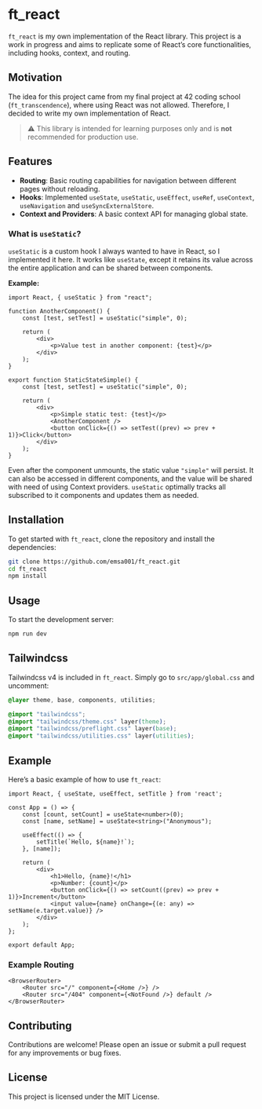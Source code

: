 # ft_react

`ft_react` is my own implementation of the React library. This project is a work in progress and aims to replicate some of React’s core functionalities, including hooks, context, and routing.

## Motivation

The idea for this project came from my final project at 42 coding school (`ft_transcendence`), where using React was not allowed. Therefore, I decided to write my own implementation of React.  
> ⚠️ This library is intended for learning purposes only and is **not** recommended for production use.

## Features

- **Routing**: Basic routing capabilities for navigation between different pages without reloading.
- **Hooks**: Implemented `useState`, `useStatic`, `useEffect`, `useRef`, `useContext`, `useNavigation` and `useSyncExternalStore`.
- **Context and Providers**: A basic context API for managing global state.

### What is `useStatic`?

`useStatic` is a custom hook I always wanted to have in React, so I implemented it here. It works like `useState`, except it retains its value across the entire application and can be shared between components.

**Example:**

```tsx
import React, { useStatic } from "react";

function AnotherComponent() {
    const [test, setTest] = useStatic("simple", 0);

    return (
        <div>
            <p>Value test in another component: {test}</p>
        </div>
    );
}

export function StaticStateSimple() {
    const [test, setTest] = useStatic("simple", 0);

    return (
        <div>
            <p>Simple static test: {test}</p>
            <AnotherComponent />
            <button onClick={() => setTest((prev) => prev + 1)}>Click</button>
        </div>
    );
}
```

Even after the component unmounts, the static value `"simple"` will persist. It can also be accessed in different components, and the value will be shared with need of using Context providers. 
`useStatic` optimally tracks all subscribed to it components and updates them as needed.

## Installation

To get started with `ft_react`, clone the repository and install the dependencies:

```bash
git clone https://github.com/emsa001/ft_react.git
cd ft_react
npm install
```

## Usage

To start the development server:

```bash
npm run dev
```

## Tailwindcss

Tailwindcss v4 is included in `ft_react`. Simply go to `src/app/global.css` and uncomment:
```css
@layer theme, base, components, utilities;

@import "tailwindcss";
@import "tailwindcss/theme.css" layer(theme);
@import "tailwindcss/preflight.css" layer(base);
@import "tailwindcss/utilities.css" layer(utilities);
```

## Example

Here’s a basic example of how to use `ft_react`:

```tsx
import React, { useState, useEffect, setTitle } from 'react';

const App = () => {
    const [count, setCount] = useState<number>(0);
    const [name, setName] = useState<string>("Anonymous");

    useEffect(() => {
        setTitle(`Hello, ${name}!`);
    }, [name]);

    return (
        <div>
            <h1>Hello, {name}!</h1>
            <p>Number: {count}</p>
            <button onClick={() => setCount((prev) => prev + 1)}>Increment</button>
            <input value={name} onChange={(e: any) => setName(e.target.value)} />
        </div>
    );
};

export default App;
```

### Example Routing

```tsx
<BrowserRouter>
    <Router src="/" component={<Home />} />
    <Router src="/404" component={<NotFound />} default />
</BrowserRouter>
```

## Contributing

Contributions are welcome! Please open an issue or submit a pull request for any improvements or bug fixes.

## License

This project is licensed under the MIT License.
